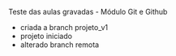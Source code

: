 Teste das aulas gravadas - Módulo Git e Github

- criada a branch projeto_v1
- projeto iniciado
- alterado branch remota